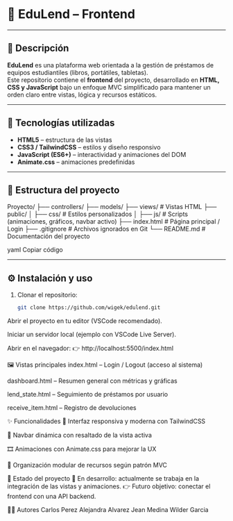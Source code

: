 # 📘 EduLend – Frontend

---

## 📌 Descripción
**EduLend** es una plataforma web orientada a la gestión de préstamos de equipos estudiantiles (libros, portátiles, tabletas).  
Este repositorio contiene el **frontend** del proyecto, desarrollado en **HTML, CSS y JavaScript** bajo un enfoque MVC simplificado para mantener un orden claro entre vistas, lógica y recursos estáticos.

---

## 🚀 Tecnologías utilizadas
- **HTML5** – estructura de las vistas  
- **CSS3 / TailwindCSS** – estilos y diseño responsivo  
- **JavaScript (ES6+)** – interactividad y animaciones del DOM  
- **Animate.css** – animaciones predefinidas  

---

## 📂 Estructura del proyecto

Proyecto/
├── controllers/
├── models/
├── views/ # Vistas HTML
├── public/
│ ├── css/ # Estilos personalizados
│ ├── js/ # Scripts (animaciones, gráficos, navbar activo)
├── index.html # Página principal / Login
├── .gitignore # Archivos ignorados en Git
└── README.md # Documentación del proyecto

yaml
Copiar código

---

## ⚙️ Instalación y uso
1. Clonar el repositorio:
   ```bash
   git clone https://github.com/wigek/edulend.git
Abrir el proyecto en tu editor (VSCode recomendado).

Iniciar un servidor local (ejemplo con VSCode Live Server).

Abrir en el navegador:
👉 http://localhost:5500/index.html

🖼️ Vistas principales
index.html – Login / Logout (acceso al sistema)

dashboard.html – Resumen general con métricas y gráficas

lend_state.html – Seguimiento de préstamos por usuario

receive_item.html – Registro de devoluciones

✨ Funcionalidades
🎨 Interfaz responsiva y moderna con TailwindCSS

🧭 Navbar dinámica con resaltado de la vista activa

🎞️ Animaciones con Animate.css para mejorar la UX

📂 Organización modular de recursos según patrón MVC

📌 Estado del proyecto
🚧 En desarrollo: actualmente se trabaja en la integración de las vistas y animaciones.
👉 Futuro objetivo: conectar el frontend con una API backend.

👨‍💻 Autores
Carlos Perez
Alejandra Alvarez
Jean Medina
Wilder Garcia